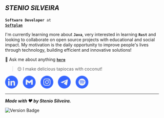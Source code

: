 ## _STENIO SILVEIRA_

<code><strong>Software Developer</strong> at <a href="https://www.softplan.com.br"><strong>Softplan</strong></a></code>

I'm currently learning more about **`Java`**, very interested in learning **`Rust`** and looking to collaborate on open source projects with educational and social impact. My motivation is the daily opportunity to improve people's lives through technology, building efficient and innovative solutions!

💬 Ask me about anything [**`here`**][telegram]

> 😌 I make delicious tapiocas with coconut!

[<img src="./etc/assets/social-linkedin.svg" title="Stenio Almeida" alt="Linkedin" height="42" />][linkedin]&nbsp;&nbsp;&nbsp;
[<img src="./etc/assets/social-gmail.svg" title="stenioas@gmail.com" alt="Gmail" height="42" />][gmail]&nbsp;&nbsp;&nbsp;
[<img src="./etc/assets/social-instagram.svg" title="@stenioas" alt="Instagram" height="42" />][instagram]&nbsp;&nbsp;&nbsp;
[<img src="./etc/assets/social-telegram.svg" title="@stenioas" alt="Telegram" height="42" />][telegram]&nbsp;&nbsp;&nbsp;
[<img src="./etc/assets/social-spotify.svg" title="@stenioas" alt="Spotify" height="42" />][spotify]

---

<div>

_**Made with ❤️ by Stenio Silveira.**_

<img src="https://img.shields.io/badge/version-2021.11.07-3666FF?" title="Version" alt="Version Badge" />

</div>

<!-- links -->

[linkedin]: https://linkedin.com/in/stenioas/
[gmail]: mailto:stenioas@gmail.com
[instagram]: https://instagram.com/stenioas/
[telegram]: https://t.me/stenioas/
[spotify]: https://open.spotify.com/user/stenioas/
[softplan]: https://www.softplan.com.br/
[lang-en]: ./README.en.md
